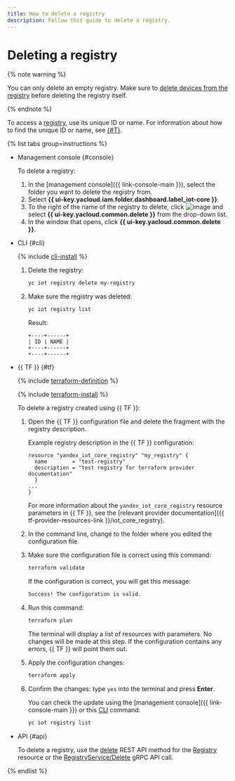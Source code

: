```yaml
---
title: How to delete a registry
description: Follow this guide to delete a registry.
---
```


# Deleting a registry

{% note warning %}

You can only delete an empty registry. Make sure to [delete devices from the registry](../device/device-delete.md) before deleting the registry itself.

{% endnote %}

To access a [registry](../../concepts/index.md#registry), use its unique ID or name. For information about how to find the unique ID or name, see [{#T}](registry-list.md).

{% list tabs group=instructions %}

- Management console {#console}

   To delete a registry:

   1. In the [management console]({{ link-console-main }}), select the folder you want to delete the registry from.
   1. Select **{{ ui-key.yacloud.iam.folder.dashboard.label_iot-core }}**.
   1. To the right of the name of the registry to delete, click ![image](../../../_assets/console-icons/ellipsis.svg) and select **{{ ui-key.yacloud.common.delete }}** from the drop-down list.
   1. In the window that opens, click **{{ ui-key.yacloud.common.delete }}**.

- CLI {#cli}

  {% include [cli-install](../../../_includes/cli-install.md) %}

  1. Delete the registry:

      ```bash
      yc iot registry delete my-registry
      ```

  1. Make sure the registry was deleted:

      ```bash
      yc iot registry list
	    ```

	  Result:
	  ```text
      +----+------+
      | ID | NAME |
      +----+------+
      +----+------+
      ```

- {{ TF }} {#tf}

  {% include [terraform-definition](../../../_tutorials/_tutorials_includes/terraform-definition.md) %}

  {% include [terraform-install](../../../_includes/terraform-install.md) %}

  To delete a registry created using {{ TF }}:

  1. Open the {{ TF }} configuration file and delete the fragment with the registry description.

      Example registry description in the {{ TF }} configuration:

      ```hcl
      resource "yandex_iot_core_registry" "my_registry" {
        name        = "test-registry"
        description = "test registry for terraform provider documentation"
        }
      ...
      }
      ```

      For more information about the `yandex_iot_core_registry` resource parameters in {{ TF }}, see the [relevant provider documentation]({{ tf-provider-resources-link }}/iot_core_registry).
  1. In the command line, change to the folder where you edited the configuration file.
  1. Make sure the configuration file is correct using this command:

      ```bash
      terraform validate
      ```

      If the configuration is correct, you will get this message:
     
      ```bash
      Success! The configuration is valid.
      ```

  1. Run this command:

      ```bash
      terraform plan
      ```

      The terminal will display a list of resources with parameters. No changes will be made at this step. If the configuration contains any errors, {{ TF }} will point them out.
  1. Apply the configuration changes:

      ```bash
      terraform apply
      ```

  1. Confirm the changes: type `yes` into the terminal and press **Enter**.

      You can check the update using the [management console]({{ link-console-main }}) or this [CLI](../../../cli/quickstart.md) command:

      ```bash
      yc iot registry list
      ```

- API {#api}

  To delete a registry, use the [delete](../../api-ref/Registry/delete.md) REST API method for the [Registry](../../api-ref/Registry/index.md) resource or the [RegistryService/Delete](../../api-ref/grpc/Registry/delete.md) gRPC API call.

{% endlist %}
